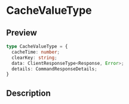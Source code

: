
      
# CacheValueType

<div class="api-docs__section" data-reactroot="">

## Preview

</div><div class="api-docs__preview type" data-reactroot="">

```ts
type CacheValueType = {
  cacheTime: number; 
  clearKey: string; 
  data: ClientResponseType<Response, Error>; 
  details: CommandResponseDetails; 
}
```

</div><div class="api-docs__section" data-reactroot="">

## Description

</div><div class="api-docs__description" data-reactroot=""><span class="api-docs__do-not-parse">



</span></div>